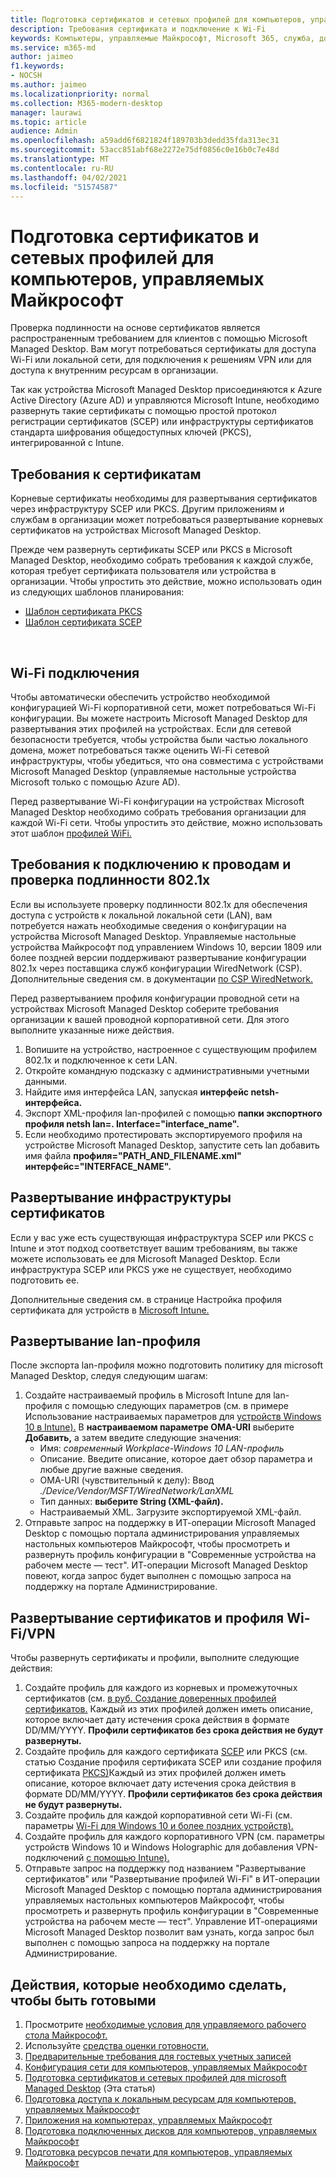 ```yaml
---
title: Подготовка сертификатов и сетевых профилей для компьютеров, управляемых Майкрософт
description: Требования сертификата и подключение к Wi-Fi
keywords: Компьютеры, управляемые Майкрософт, Microsoft 365, служба, документация
ms.service: m365-md
author: jaimeo
f1.keywords:
- NOCSH
ms.author: jaimeo
ms.localizationpriority: normal
ms.collection: M365-modern-desktop
manager: laurawi
ms.topic: article
audience: Admin
ms.openlocfilehash: a59add6f6821824f189703b3dedd35fda313ec31
ms.sourcegitcommit: 53acc851abf68e2272e75df0856c0e16b0c7e48d
ms.translationtype: MT
ms.contentlocale: ru-RU
ms.lasthandoff: 04/02/2021
ms.locfileid: "51574587"
---
```

# <a name="prepare-certificates-and-network-profiles-for-microsoft-managed-desktop"></a>Подготовка сертификатов и сетевых профилей для компьютеров, управляемых Майкрософт  
 
Проверка подлинности на основе сертификатов является распространенным требованием для клиентов с помощью Microsoft Managed Desktop. Вам могут потребоваться сертификаты для доступа Wi-Fi или локальной сети, для подключения к решениям VPN или для доступа к внутренним ресурсам в организации.   
 
Так как устройства Microsoft Managed Desktop присоединяются к Azure Active Directory (Azure AD) и управляются Microsoft Intune, необходимо развернуть такие сертификаты с помощью простой протокол регистрации сертификатов (SCEP) или инфраструктуры сертификатов стандарта шифрования общедоступных ключей (PKCS), интегрированной с Intune.    
 
## <a name="certificate-requirements"></a>Требования к сертификатам 
 
Корневые сертификаты необходимы для развертывания сертификатов через инфраструктуру SCEP или PKCS. Другим приложениям и службам в организации может потребоваться развертывание корневых сертификатов на устройствах Microsoft Managed Desktop.    
 
Прежде чем развернуть сертификаты SCEP или PKCS в Microsoft Managed Desktop, необходимо собрать требования к каждой службе, которая требует сертификата пользователя или устройства в организации. Чтобы упростить это действие, можно использовать один из следующих шаблонов планирования:  
 
- [Шаблон сертификата PKCS](https://github.com/MicrosoftDocs/microsoft-365-docs/raw/public/microsoft-365/managed-desktop/get-ready/downloads/PKCS-certificate-template.xlsx) 
- [Шаблон сертификата SCEP](https://github.com/MicrosoftDocs/microsoft-365-docs/raw/public/microsoft-365/managed-desktop/get-ready/downloads/SCEP-certificate-template.xlsx)

  
## <a name="wi-fi-connectivity-requirements"></a>Wi-Fi подключения

Чтобы автоматически обеспечить устройство необходимой конфигурацией Wi-Fi корпоративной сети, может потребоваться Wi-Fi конфигурации. Вы можете настроить Microsoft Managed Desktop для развертывания этих профилей на устройствах. Если для сетевой безопасности требуется, чтобы устройства были частью локального домена, может потребоваться также оценить Wi-Fi сетевой инфраструктуры, чтобы убедиться, что она совместима с устройствами Microsoft Managed Desktop (управляемые настольные устройства Microsoft только с помощью Azure AD). 
 
Перед развертывание Wi-Fi конфигурации на устройствах Microsoft Managed Desktop необходимо собрать требования организации для каждой Wi-Fi сети. Чтобы упростить это действие, можно использовать этот шаблон [профилей WiFi.](https://github.com/MicrosoftDocs/microsoft-365-docs/raw/public/microsoft-365/managed-desktop/get-ready/downloads/WiFi-profile-template.xlsx)
 
 
## <a name="wired-connectivity-requirements-and-8021x-authentication"></a>Требования к подключению к проводам и проверка подлинности 802.1x 
 
Если вы используете проверку подлинности 802.1x для обеспечения доступа с устройств к локальной локальной сети (LAN), вам потребуется нажать необходимые сведения о конфигурации на устройства Microsoft Managed Desktop. Управляемые настольные устройства Майкрософт под управлением Windows 10, версии 1809 или более поздней версии поддерживают развертывание конфигурации 802.1x через поставщика служб конфигурации WiredNetwork (CSP). Дополнительные сведения см. в документации [по CSP WiredNetwork.](/windows/client-management/mdm/wirednetwork-csp) 
 
Перед развертыванием профиля конфигурации проводной сети на устройствах Microsoft Managed Desktop соберите требования организации к вашей проводной корпоративной сети. Для этого выполните указанные ниже действия. 
 
 
1. Вопишите на устройство, настроенное с существующим профилем 802.1x и подключенное к сети LAN.  
2. Откройте командную подсказку с административными учетными данными. 
3. Найдите имя интерфейса LAN, запуская **интерфейс netsh-интерфейса.** 
4. Экспорт XML-профиля lan-профилей с помощью **папки экспортного профиля netsh lan=.  Interface="interface_name".** 
5. Если необходимо протестировать экспортируемого профиля на устройстве Microsoft Managed Desktop, запустите сеть lan добавить имя файла **профиля="PATH_AND_FILENAME.xml" интерфейс="INTERFACE_NAME".** 
 
 
## <a name="deploy-certificate-infrastructure"></a>Развертывание инфраструктуры сертификатов  
 
Если у вас уже есть существующая инфраструктура SCEP или PKCS с Intune и этот подход соответствует вашим требованиям, вы также можете использовать ее для Microsoft Managed Desktop. Если инфраструктура SCEP или PKCS уже не существует, необходимо подготовить ее.  
 
Дополнительные сведения см. в странице Настройка профиля сертификата для устройств в [Microsoft Intune.](/intune/certificates-configure) 
 
 
 
## <a name="deploy-a-lan-profile"></a>Развертывание lan-профиля 
 
После экспорта lan-профиля можно подготовить политику для microsoft Managed Desktop, следуя следующим шагам:   
 
1. Создайте настраиваемый профиль в Microsoft Intune для lan-профиля с помощью следующих параметров (см. в примере Использование настраиваемых параметров для [устройств Windows 10 в Intune).](/intune/custom-settings-windows-10) В **настраиваемом параметре OMA-URI** выберите **Добавить,** а затем введите следующие значения: 
    - Имя: *современный Workplace-Windows 10 LAN-профиль* 
    - Описание. Введите описание, которое дает обзор параметра и любые другие важные сведения. 
    - OMA-URI (чувствительный к делу): Ввод *./Device/Vendor/MSFT/WiredNetwork/LanXML*
    - Тип данных: **выберите String (XML-файл).** 
    - Настраиваемый XML. Загрузите экспортируемой XML-файл.
2. Отправьте запрос на поддержку в ИТ-операции Microsoft Managed Desktop с помощью портала администрирования управляемых настольных компьютеров Майкрософт, чтобы просмотреть и развернуть профиль конфигурации в "Современные устройства на рабочем месте — тест". ИТ-операции Microsoft Managed Desktop повеют, когда запрос будет выполнен с помощью запроса на поддержку на портале Администрирование.
 
## <a name="deploy-certificates-and-wi-fivpn-profile"></a>Развертывание сертификатов и профиля Wi-Fi/VPN 
 
 
Чтобы развернуть сертификаты и профили, выполните следующие действия:

1. Создайте профиль для каждого из корневых и промежуточных сертификатов (см. [в руб. Создание доверенных профилей сертификатов.](/intune/protect/certificates-configure#step-3-create-trusted-certificate-profiles) Каждый из этих профилей должен иметь описание, которое включает дату истечения срока действия в формате DD/MM/YYYY. **Профили сертификатов без срока действия не будут развернуты.**
2. Создайте профиль для каждого сертификата [SCEP](/intune/protect/certificates-scep-configure#create-a-scep-certificate-profile) или PKCS (см. статью Создание профиля сертификата SCEP или создание профиля сертификата [PKCS)](/intune/protect/certficates-pfx-configure#create-a-pkcs-certificate-profile)Каждый из этих профилей должен иметь описание, которое включает дату истечения срока действия в формате DD/MM/YYYY. **Профили сертификатов без срока действия не будут развернуты.**
3. Создайте профиль для каждой корпоративной сети Wi-Fi (см. параметры [Wi-Fi для Windows 10 и более поздних устройств).](/intune/wi-fi-settings-windows)
4. Создайте профиль для каждого корпоративного VPN (см. параметры устройств Windows 10 и Windows Holographic для добавления VPN-подключений [с помощью Intune).](/intune/vpn-settings-windows-10)
5. Отправьте запрос на поддержку под названием "Развертывание сертификатов" или "Развертывание профилей Wi-Fi" в ИТ-операции Microsoft Managed Desktop с помощью портала администрирования управляемых настольных компьютеров Майкрософт, чтобы просмотреть и развернуть профиль конфигурации в "Современные устройства на рабочем месте — тест". Управление ИТ-операциями Microsoft Managed Desktop позволит вам узнать, когда запрос был выполнен с помощью запроса на поддержку на портале Администрирование. 
 
## <a name="steps-to-get-ready"></a>Действия, которые необходимо сделать, чтобы быть готовыми

1. Просмотрите [необходимые условия для управляемого рабочего стола Майкрософт.](prerequisites.md)
2. Используйте [средства оценки готовности.](readiness-assessment-tool.md)
3. [Предварительные требования для гостевых учетных записей](guest-accounts.md)
4. [Конфигурация сети для компьютеров, управляемых Майкрософт](network.md)
5. [Подготовка сертификатов и сетевых профилей для microsoft Managed Desktop](certs-wifi-lan.md) (Эта статья)
6. [Подготовка доступа к локальным ресурсам для компьютеров, управляемых Майкрософт](authentication.md)
7. [Приложения на компьютерах, управляемых Майкрософт](apps.md)
8. [Подготовка подключенных дисков для компьютеров, управляемых Майкрософт](mapped-drives.md)
9. [Подготовка ресурсов печати для компьютеров, управляемых Майкрософт](printing.md) 

